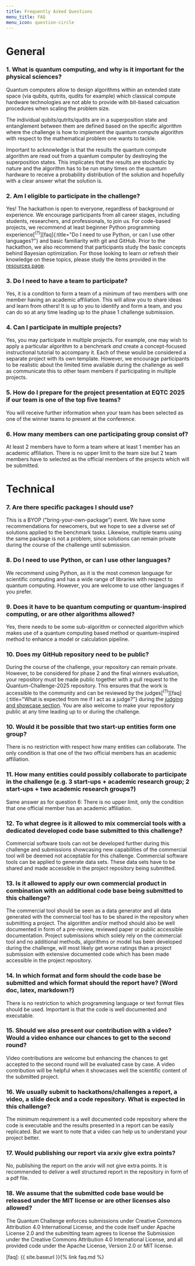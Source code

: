 ```yaml
---
title: Frequently Asked Questions
menu_title: FAQ
menu_icon: question-circle
---
```


# General

### 1. What is quantum computing, and why is it important for the physical sciences?

Quantum computers allow to design algorithms within an extended state space (via qubits, qutrits, qudits for example) which classical compute hardware technologies are not able to provide with bit-based calcuation procedures when scaling the problem size.

The individual qubits/qutrits/qudits are in a superposition state and entanglement between them are defined based on the specific algorithm where the challenge is how to implement the quantum compute algorithm with respect to the mathematical problem one wants to tackle.

Important to acknowledge is that the results the quantum compute algorithm are read out from a quantum computer by destroying the superposition states. This implicates that the results are stochastic by nature and the algorithm has to be run many times on the quantum hardware to receive a probability distribution of the solution and hopefully with a clear answer what the solution is.


### 2. Am I eligible to participate in the challenge?

Yes! The hackathon is open to everyone, regardless of background or experience. We encourage participants from all career stages, including students, researchers, and professionals, to join us. For code-based projects, we recommend at least beginner Python programming experience[<sup>(?)</sup>][faq]{:title="Do I need to use Python, or can I use other languages?"} and basic familiarity with git and GitHub. Prior to the hackathon, we also recommend that participants study the basic concepts behind Bayesian optimization. For those looking to learn or refresh their knowledge on these topics, please study the items provided in the [resources page](_/../resources.md).


### 3. Do I need to have a team to participate?

Yes, it is a condition to form a team of a minimum of two members with one member having an academic affiliation.
This will allow you to share ideas and learn from others! It is up to you to identify and form a team, and you can do so at any time leading up to the phase 1 challenge submission.


### 4. Can I participate in multiple projects?

Yes, you may participate in multiple projects. For example, one may wish to apply a particular algorithm to a benchmark *and* create a concept-focused instructional tutorial to accompany it. Each of these would be considered a separate project with its own template. However, we encourage participants to be realistic about the limited time available during the challenge as well as communicate this to other team members if participating in multiple projects.


### 5. How do I prepare for the project presentation at EQTC 2025 if our team is one of the top five teams?

You will receive further information when your team has been selected as one of the winner teams to present at the conference.


### 6. How many members can one participating group consist of?

At least 2 members have to form a team where at least 1 member has an academic affiliation. There is no upper limit to the team size but 2 team members have to selected as the official members of the projects which will be submitted.


# Technical

### 7. Are there specific packages I should use?

This is a BYOP ("bring-your-own-package") event. We have some recommendations for newcomers, but we hope to see a diverse set of solutions applied to the benchmark tasks. Likewise, multiple teams using the same package is not a problem, since solutions can remain private during the course of the challenge until submission.


### 8. Do I need to use Python, or can I use other languages?

We recommend using Python, as it is the most common language for scientific computing and has a wide range of libraries with respect to quantum computing. However, you are welcome to use other languages if you prefer.


### 9. Does it have to be quantum computing or quantum-inspired computing, or are other algorithms allowed?

Yes, there needs to be some sub-algorithm or connected algorithm which makes use of a quantum computing based method or quantum-inspired method to enhance a model or calculation pipeline.


### 10. Does my GitHub repository need to be public?

During the course of the challenge, your repository can remain private. However, to be considered for phase 2 and the final winners evaluation, your repository must be made public together with a pull request to the Quantum-Challenge-2025 repository.
This ensures that the work is accessible to the community and can be reviewed by the judges[<sup>(?)</sup>][faq]{:title="What is expected from me if I act as a judge?"} during the [judging and showcase section](_/../agenda.md). You are also welcome to make your repository public at any time leading up to or during the challenge.


### 10. Would it be possible that two start-up entities form one group?

There is no restriction with respect how many entities can collaborate. The only condition is that one of the two official members has an academic affiliation.


### 11. How many entities could possibly collaborate to participate in the challenge (e.g. 3 start-ups + academic research group; 2 start-ups + two academic research groups?)

Same answer as for question 6: There is no upper limit, only the condition that one official member has an academic affiliation.


### 12. To what degree is it allowed to mix commercial tools with a dedicated developed code base submitted to this challenge?

Commercial software tools can not be developed further during this challenge and submissions showcasing new capabilities of the commercial tool will be deemed not acceptable for this challenge.
Commercial software tools can be applied to generate data sets. These data sets have to be shared and made accessible in the project repository being submitted.


### 13. Is it allowed to apply our own commercial product in combination with an additional code base being submitted to this challenge?

The commercial tool should be seen as a data generator and all data generated with the commercial tool has to be shared in the repository when submitting a project.
The algorithm and/or method should also be well documented in form of a pre-review, reviewed paper or public accessible documentation.
Project submissions which solely rely on the commercial tool and no additional methods, algorithms or model has been developed during the challenge, will most likely get worse ratings than a project submission with extensive documented code which has been made accessible in the project repository.


### 14. In which format and form should the code base be submitted and which format should the report have? (Word doc, latex, markdown?)

There is no restriction to which programming language or text format files should be used. Important is that the code is well documented and executable.


### 15. Should we also present our contribution with a video? Would a video enhance our chances to get to the second round?

Video contributions are welcome but enhancing the chances to get accepted to the second round will be evaluated case by case. A video contribution will be helpful when it showcases well the scientific content of the submitted project.

 
### 16. We usually submit to hackathons/challenges a report, a video, a slide deck and a code repository. What is expected in this challenge?

The minimum requirement is a well documented code repository where the code is executable and the results presented in a report can be easily replicated. But we want to note that a video can help us to understand your project better.

 
### 17. Would publishing our report via arxiv give extra points?

No, publishing the report on the arxiv will not give extra points. It is recommended to deliver a well structured report in the repository in form of a pdf file.
 

### 18. We assume that the submitted code base would be released under the MIT license or are other licenses also allowed?

The Quantum Challenge enforces submissions under Creative Commons Attribution 4.0 International License, and the code itself under Apache License 2.0 and the submitting team agrees to license the Submission under the Creative Commons Attribution 4.0 International License, and all provided code under the Apache License, Version 2.0 or MIT license.

<!--
### 19. If we already have the infrastructure to make use of QPUs and GPUs (large cluster), how should we communicate the justification to further develop our submitted solution with Gefion? Could we also be selected as one of the pitch participants in the end if we do not need Gefion and show results with another HPC provider?

Yes. If you have your own GPU or even QPU infrastructure then you can indicate that you would like to participate in the final evaluation and do not need access to Gefion. Although we advice to carefully assess if you have a GPU infrastructure setup with the same capabilities as Gefion has.
-->

[faq]: {{ site.baseurl }}{% link faq.md %}
